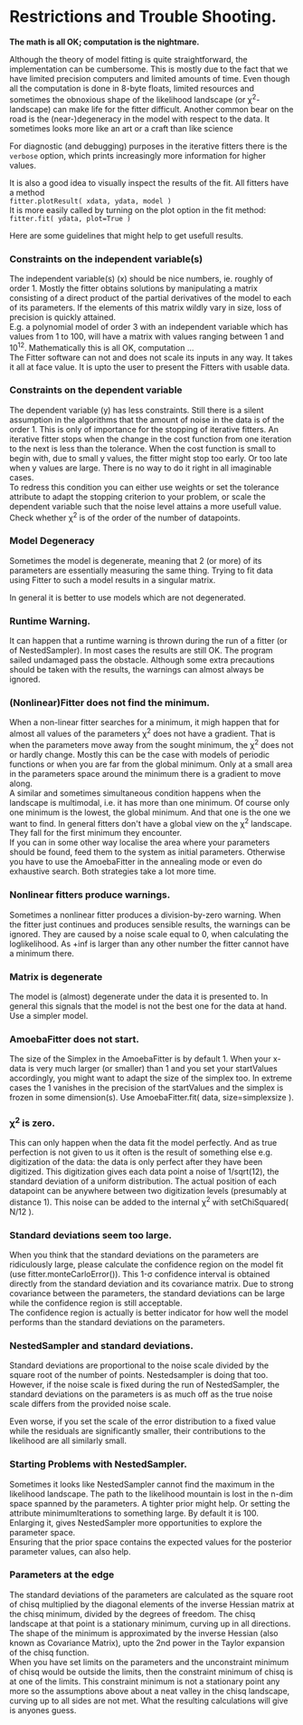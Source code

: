 
# Restrictions and Trouble Shooting.

**The math is all OK; computation is the nightmare.**


Although the theory of model fitting is quite straightforward, the
implementation can be cumbersome. This is mostly due to the fact that we
have limited precision computers and limited amounts of time. Even
though all the computation is done in 8-byte floats, limited resources
and sometimes the obnoxious shape of the likelihood landscape (or
&chi;<sup>2</sup>-landscape) can make life for the fitter difficult.
Another common bear on the road is the (near-)degeneracy in the model
with respect to the data. It sometimes looks more like an art or a
craft than like science

For diagnostic (and debugging) purposes in the iterative fitters there
is the `verbose` option, which prints increasingly more information for
higher values.

It is also a good idea to visually inspect the results of the fit. All
fitters have a method<br> 
`fitter.plotResult( xdata, ydata, model )`<br> 
It is more easily called by turning on the plot option in the fit method:<br>
`fitter.fit( ydata, plot=True )`<br>

Here are some guidelines that might help to get usefull results.

<a name="restriction"></a>
### **Constraints on the independent variable(s)**<br>
The independent variable(s) (x) should be nice numbers, ie. roughly of
order 1. Mostly the fitter obtains solutions by manipulating a matrix
consisting of a direct product of the partial derivatives of the model
to each of its parameters. If the elements of this matrix wildly vary in
size, loss of precision is quickly attained. <br>
E.g. a polynomial model of order 3 with an independent variable which
has values from 1 to 100, will have a matrix with values ranging between
1 and 10<sup>12</sup>. Mathematically this is all OK, computation ...<br>
The Fitter software can not and does not scale its inputs in any way. It
takes it all at face value. It is upto the user to present the Fitters
with usable data. 

### **Constraints on the dependent variable**<br>
The dependent variable (y) has less constraints. Still there is a silent
assumption in the algorithms that the amount of noise in the data is of
the order 1. This is only of importance for the stopping of
iterative fitters. An iterative fitter stops when the change in the cost
function from one iteration to the next is less than the tolerance. When
the cost function is small to begin with, due to small y values, the
fitter might stop too early. Or too late when y values are large.
There is no way to do it right in all imaginable cases. <br>
To redress this condition you can either use weights 
or set the tolerance attribute to adapt the stopping 
criterion to your problem, or scale the dependent variable such that 
the noise level attains a more usefull value. <br>
Check whether &chi;<sup>2</sup> is of the order of the
number of datapoints. 

### **Model Degeneracy**<br>
Sometimes the model is degenerate, meaning that 2 (or more) of its 
parameters are essentially measuring the same thing. 
Trying to fit data using Fitter to such a model results in a singular matrix.
<!-- SVDFitter has not yet been implemented.
The SingularValueDecompositionFitter has less problems as it evenly 
distributes the value over the degenerated parameters. 
Try hasDegeneracy() to check for this condition.<br>
-->
In general it is better to use models which are not degenerated.   

<a name="warning"></a>
### **Runtime Warning.**<br>
It can happen that a runtime warning is thrown during the run of a 
fitter (or of NestedSampler). In most cases the results are still OK.
The program sailed undamaged pass the obstacle. Although some extra 
precautions should be taken with the results, the warnings can almost
always be ignored.

<a name="help"></a>
### **(Nonlinear)Fitter does not find the minimum.**<br>
When a non-linear fitter searches for a minimum, it migh happen that for
almost all values of the parameters &chi;<sup>2</sup> does not have a
gradient. That is when the parameters move away from the sought minimum,
the &chi;<sup>2</sup> does not or hardly change. Mostly this can be the
case with models of periodic functions or when you are far from the
global minimum. Only at a small  area in the parameters space around the
minimum there is a gradient to  move along.<br>
A similar and sometimes simultaneous condition happens when
the landscape is multimodal, i.e. it has more than one minimum. Of
course only one minimum is the lowest, the global minimum. And that one
is the one we want to find. In general fitters don't have a global view
on the &chi;<sup>2</sup> landscape. They fall for the first minimum they
encounter. <br>
If you can in some other way localise the area where your parameters
should be found, feed them to the system as initial parameters.
Otherwise you have to use the AmoebaFitter in the annealing mode or even
do exhaustive search. Both strategies take a lot more time.

### **Nonlinear fitters produce warnings.**<br>
Sometimes a nonlinear fitter produces a division-by-zero warning. When 
the fitter just continues and produces sensible results, the warnings
can be ignored. They are caused by a noise scale equal to 0, when 
calculating the loglikelihood. As +inf is larger than any other number 
the fitter cannot have a minimum there. 

### **Matrix is degenerate**<br>
The model is (almost) degenerate under the data it is presented to. In
general this signals that the model is not the best one for the data at
hand. Use a simpler model.

### **AmoebaFitter does not start.**<br>
The size of the Simplex in the AmoebaFitter is by default 1.  When your
x-data is  very much larger (or smaller) than 1 and you set your
startValues accordingly,  you might want to adapt the size of the
simplex too.  In extreme cases the 1 vanishes in the precision of the
startValues and the  simplex is frozen in some dimension(s). Use
AmoebaFitter.fit( data, size=simplexsize ).

### **&chi;<sup>2</sup> is zero.**<br>
This can only happen when the data fit the
model perfectly. And as true perfection is not given to us it often is
the result of something else e.g. digitization of the data: the data is
only perfect after they have been digitized. 
This digitization gives each data point 
a noise of 1/sqrt(12), the standard deviation of a uniform distribution. 
The actual position of each datapoint can be anywhere between two
digitization levels (presumably at distance 1). 
This noise can be added to the internal &chi;<sup>2</sup> with 
setChiSquared( N/12 ).

### **Standard deviations seem too large.**<br>
When you think that the standard deviations on the parameters are 
ridiculously large, please calculate the confidence region on the model fit 
(use fitter.monteCarloError()). This 1-&sigma; confidence interval is obtained 
directly from the standard deviation and its covariance matrix. Due to strong 
covariance between the parameters, the standard deviations can be large 
while the confidence region is still acceptable. <br>
The confidence region is actually is better indicator for how well the model
performs than the standard deviations on the parameters.  

### **NestedSampler and standard deviations.**<br>
Standard deviations are proportional to the noise scale divided by the 
square root of the number of points. Nestedsampler is doing that too. 
However, if the noise scale is fixed during the run of NestedSampler, 
the standard deviations on the parameters is as much off as the true noise 
scale differs from the provided noise scale.

Even worse, if you set the scale of the error distribution to a fixed value 
while the residuals are significantly smaller, their contributions to the 
likelihood are all similarly small.   


### **Starting Problems with NestedSampler.**<br>
Sometimes it looks like NestedSampler cannot find the maximum in the likelihood
landscape. The path to the likelihood mountain is lost in the n-dim space 
spanned by the parameters. A tighter prior might help. Or setting the attribute
minimumIterations to something large. By default it is 100. Enlarging it, gives 
NestedSampler more opportunities to explore the parameter space. <br>
Ensuring that the prior space contains the expected values for the posterior 
parameter values, can also help.

### **Parameters at the edge**<br>
The standard deviations of the parameters are calculated as the
square root of chisq multiplied by the diagonal elements of the inverse
Hessian matrix at the chisq minimum, divided by the degrees of freedom.
The chisq landscape at that point is a stationary minimum, curving up in
all directions. The shape of the minimum is approximated by the inverse
Hessian (also known as Covariance Matrix), upto the 2nd power in the
Taylor expansion of the chisq function.<br>
When you have set limits on the parameters and the unconstraint minimum
of chisq would be outside the limits, then the constraint minimum of
chisq is at one of the limits. This constraint minimum is not a
stationary point any more so the assumptions above about a neat valley
in the chisq landscape, curving up to all sides are not met.
What the resulting calculations will give is anyones guess. 

